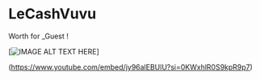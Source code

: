 # LeCashVuvu
Worth for _Guest !

[![IMAGE ALT TEXT HERE](https://i.ibb.co/dDw9XPk/image-2023-12-06-142426351.png)]

(https://www.youtube.com/embed/jy96alEBUlU?si=0KWxhlR0S9kpR9p7)
